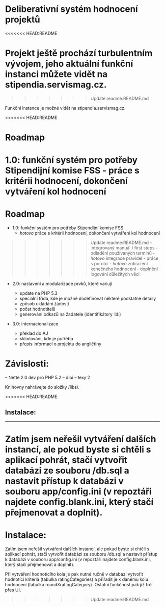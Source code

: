 # Deliberativní systém hodnocení projektů
<<<<<<< HEAD:README

Projekt ještě prochází turbulentním vývojem, jeho aktuální funkční instanci můžete vidět na stipendia.servismag.cz.
=======
>>>>>>> Update readme:README.md

Funkční instance je možné vidět na stipendia.servismag.cz.

<<<<<<< HEAD:README
# Roadmap

1.0: funkční systém pro potřeby Stipendijní komise FSS
     - práce s kritérii hodnocení, dokončení vytváření kol hodnocení
=======

# Roadmap

- 1.0: funkční systém pro potřeby Stipendijní komise FSS
     - *hotovo* práce s kritérii hodnocení, dokončení vytváření kol hodnocení
>>>>>>> Update readme:README.md
     - integrovaný manuál / first steps
     - odladění používaných termínů
     - *hotovo* integrace pravidel
     - práce s porotci
     - *hotovo* zobrazení konečného hodnocení
     - doplnění logování důležitých věcí

- 2.0: nastavení a modularizace prvků, které variují
     - update na PHP 5.3
     - speciální třída, kde je možné dodefinovat některé podstatné detaily
     - způsob ukládání žádostí
     - počet hodnotitelů
     - generování odkazů na žadatele (identifikátory lidí)

- 3.0: internacionalizace
     - překlad do AJ
     - skloňování, kde je potřeba
     - přepis informací o projektu do angličtiny


# Závislosti:

– Nette 2.0 dev pro PHP 5.2
– dibi
– texy 2

Knihovny nahrávejte do složky /libs/.

<<<<<<< HEAD:README
## Instalace:
_____________
Zatím jsem neřešil vytváření dalších instancí, ale pokud byste si chtěli s aplikací pohrát, stačí vytvořit databázi ze souboru /db.sql a nastavit přístup k databázi v souboru app/config.ini (v repoztáři najdete config.blank.ini, který stačí přejmenovat a doplnit).
=======
# Instalace:

Zatím jsem neřešil vytváření dalších instancí, ale pokud byste si chtěli s aplikací pohrát, stačí vytvořit databázi ze souboru /db.sql a nastavit přístup k databázi v souboru app/config.ini (v repoztáři najdete config.blank.ini, který stačí přejmenovat a doplnit).

Při vytváření hodnotícího kola je pak nutné ručně v databázi vytvořit hodnotící kritéria (tabulka ratingCategories) a přiřadit je k danému kolu hodnocení (tabulka roundXratingCategory). Ostatní funkčnost pak již frčí přes UI.
>>>>>>> Update readme:README.md
